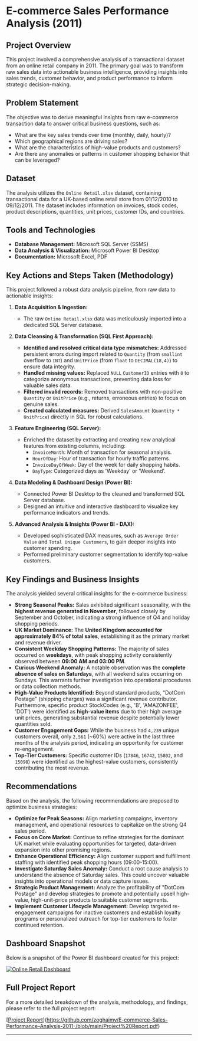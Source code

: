 # E-commerce Sales Performance Analysis (2011)

## Project Overview

This project involved a comprehensive analysis of a transactional dataset from an online retail company in 2011. The primary goal was to transform raw sales data into actionable business intelligence, providing insights into sales trends, customer behavior, and product performance to inform strategic decision-making.

## Problem Statement

The objective was to derive meaningful insights from raw e-commerce transaction data to answer critical business questions, such as:
- What are the key sales trends over time (monthly, daily, hourly)?
- Which geographical regions are driving sales?
- What are the characteristics of high-value products and customers?
- Are there any anomalies or patterns in customer shopping behavior that can be leveraged?

## Dataset

The analysis utilizes the `Online Retail.xlsx` dataset, containing transactional data for a UK-based online retail store from 01/12/2010 to 09/12/2011. The dataset includes information on invoices, stock codes, product descriptions, quantities, unit prices, customer IDs, and countries.

## Tools and Technologies

* **Database Management:** Microsoft SQL Server (SSMS)
* **Data Analysis & Visualization:** Microsoft Power BI Desktop
* **Documentation:** Microsoft Excel, PDF

## Key Actions and Steps Taken (Methodology)

This project followed a robust data analysis pipeline, from raw data to actionable insights:

1.  **Data Acquisition & Ingestion:**
    * The raw `Online Retail.xlsx` data was meticulously imported into a dedicated SQL Server database.

2.  **Data Cleansing & Transformation (SQL First Approach):**
    * **Identified and resolved critical data type mismatches:** Addressed persistent errors during import related to `Quantity` (from `smallint` overflow to `INT`) and `UnitPrice` (from `float` to `DECIMAL(18,4)`) to ensure data integrity.
    * **Handled missing values:** Replaced `NULL` `CustomerID` entries with `0` to categorize anonymous transactions, preventing data loss for valuable sales data.
    * **Filtered invalid records:** Removed transactions with non-positive `Quantity` or `UnitPrice` (e.g., returns, erroneous entries) to focus on genuine sales.
    * **Created calculated measures:** Derived `SalesAmount` (`Quantity * UnitPrice`) directly in SQL for robust calculations.

3.  **Feature Engineering (SQL Server):**
    * Enriched the dataset by extracting and creating new analytical features from existing columns, including:
        * `InvoiceMonth`: Month of transaction for seasonal analysis.
        * `HourOfDay`: Hour of transaction for hourly traffic patterns.
        * `InvoiceDayOfWeek`: Day of the week for daily shopping habits.
        * `DayType`: Categorized days as 'Weekday' or 'Weekend'.

4.  **Data Modeling & Dashboard Design (Power BI):**
    * Connected Power BI Desktop to the cleaned and transformed SQL Server database.
    * Designed an intuitive and interactive dashboard to visualize key performance indicators and trends.

5.  **Advanced Analysis & Insights (Power BI - DAX):**
    * Developed sophisticated DAX measures, such as `Average Order Value` and `Total Unique Customers`, to gain deeper insights into customer spending.
    * Performed preliminary customer segmentation to identify top-value customers.

## Key Findings and Business Insights

The analysis yielded several critical insights for the e-commerce business:

* **Strong Seasonal Peaks:** Sales exhibited significant seasonality, with the **highest revenue generated in November**, followed closely by September and October, indicating a strong influence of Q4 and holiday shopping periods.
* **UK Market Dominance:** The **United Kingdom accounted for approximately 84% of total sales**, establishing it as the primary market and revenue driver.
* **Consistent Weekday Shopping Patterns:** The majority of sales occurred on **weekdays**, with peak shopping activity consistently observed between **09:00 AM and 03:00 PM**.
* **Curious Weekend Anomaly:** A notable observation was the **complete absence of sales on Saturdays**, with all weekend sales occurring on Sundays. This warrants further investigation into operational procedures or data collection methods.
* **High-Value Products Identified:** Beyond standard products, "DotCom Postage" (shipping charges) was a significant revenue contributor. Furthermore, specific product StockCodes (e.g., 'B', 'AMAZONFEE', 'DOT') were identified as **high-value items** due to their high average unit prices, generating substantial revenue despite potentially lower quantities sold.
* **Customer Engagement Gaps:** While the business had `4,239` unique customers overall, only `2,561` (~60%) were active in the last three months of the analysis period, indicating an opportunity for customer re-engagement.
* **Top-Tier Customers:** Specific customer IDs (`17846`, `16742`, `15802`, and `15098`) were identified as the highest-value customers, consistently contributing the most revenue.

## Recommendations

Based on the analysis, the following recommendations are proposed to optimize business strategies:

* **Optimize for Peak Seasons:** Align marketing campaigns, inventory management, and operational resources to capitalize on the strong Q4 sales period.
* **Focus on Core Market:** Continue to refine strategies for the dominant UK market while evaluating opportunities for targeted, data-driven expansion into other promising regions.
* **Enhance Operational Efficiency:** Align customer support and fulfillment staffing with identified peak shopping hours (09:00-15:00).
* **Investigate Saturday Sales Anomaly:** Conduct a root cause analysis to understand the absence of Saturday sales. This could uncover valuable insights into operational models or data capture issues.
* **Strategic Product Management:** Analyze the profitability of "DotCom Postage" and develop strategies to promote and potentially upsell high-value, high-unit-price products to suitable customer segments.
* **Implement Customer Lifecycle Management:** Develop targeted re-engagement campaigns for inactive customers and establish loyalty programs or personalized outreach for top-tier customers to foster continued retention.

## Dashboard Snapshot

Below is a snapshot of the Power BI dashboard created for this project:

[![Online Retail Dashboard](PowerBI_Report/Online_Retail_Dashboard.png)](https://github.com/zoghaimy/E-commerce-Sales-Performance-Analysis-2011-/blob/main/Online%20Retail%20Dashboard.png)

## Full Project Report

For a more detailed breakdown of the analysis, methodology, and findings, please refer to the full project report:

[[Project Report](Documentation/Project_Report.pdf)](https://github.com/zoghaimy/E-commerce-Sales-Performance-Analysis-2011-/blob/main/Project%20Report.pdf)

---
